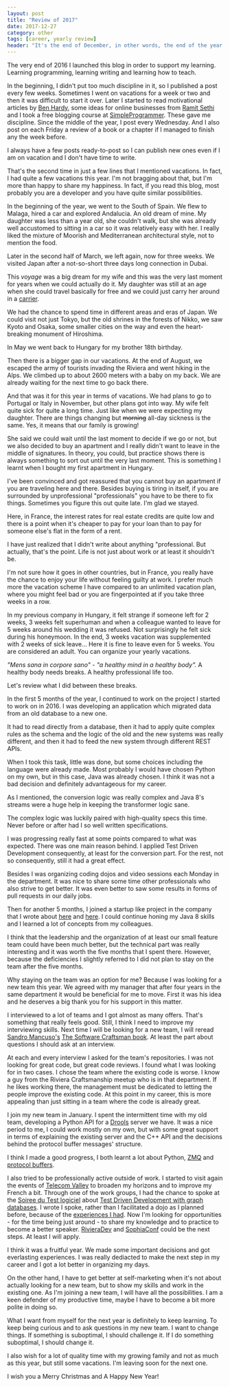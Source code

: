 ```yaml
---
layout: post
title: "Review of 2017"
date: 2017-12-27
category: other
tags: [career, yearly review]
header: "It's the end of December, in other words, the end of the year. It's time to review what happened, what went good, what went wrong. Not to whine about it but to learn from what happened to me."
---
```

The very end of 2016 I launched this blog in order to support my learning. Learning programming, learning writing and learning how to teach.

In the beginning, I didn't put too much discipline in it, so I published a post every few weeks. Sometimes I went on vacations for a week or two and then it was difficult to start it over. Later I started to read motivational articles by [Ben Hardy](https://www.benjaminhardy.com/contact), some ideas for online businesses from [Ramit Sethi](https://www.iwillteachyoutoberich.com/) and I took a free blogging course at [SimpleProgrammer](https://simpleprogrammer.com/). These gave me discipline. Since the middle of the year, I post every Wednesday. And I also post on each Friday a review of a book or a chapter if I managed to finish any the week before.

I always have a few posts ready-to-post so I can publish new ones even if I am on vacation and I don't have time to write.

That's the second time in just a few lines that I mentioned vacations. In fact, I had quite a few vacations this year. I'm not bragging about that, but I'm more than happy to share my happiness. In fact, if you read this blog, most probably you are a developer and you have quite similar possibilities.

In the beginning of the year, we went to the South of Spain. We flew to Malaga, hired a car and explored Andalucia. An old dream of mine. My daughter was less than a year old, she couldn't walk, but she was already well accustomed to sitting in a car so it was relatively easy with her. I really liked the mixture of Moorish and Mediterranean architectural style, not to mention the food.

Later in the second half of March, we left again, now for three weeks. We visited Japan after a not-so-short three days long connection in Dubai.

This _voyage_ was a big dream for my wife and this was the very last moment for years when we could actually do it. My daughter was still at an age when she could travel basically for free and we could just carry her around in a [carrier](http://mummysherpa.com/blog/2017/10/06/ergobaby-carrier).

We had the chance to spend time in different areas and eras of Japan. We could visit not just Tokyo, but the old shrines in the forests of Nikko, we saw Kyoto and Osaka, some smaller cities on the way and even the heart-breaking monument of Hiroshima.

In May we went back to Hungary for my brother 18th birthday.

Then there is a bigger gap in our vacations. At the end of August, we escaped the army of tourists invading the Riviera and went hiking in the Alps. We climbed up to about 2600 meters with a baby on my back. We are already waiting for the next time to go back there.

And that was it for this year in terms of vacations. We had plans to go to Portugal or Italy in November, but other plans got into way. My wife felt quite sick for quite a long time. Just like when we were expecting my daughter. There are things changing but ~~morning~~ all-day sickness is the same. Yes, it means that our family is growing!

She said we could wait until the last moment to decide if we go or not, but we also decided to buy an apartment and I really didn't want to leave in the middle of signatures. In theory, you could, but practice shows there is always something to sort out until the very last moment. This is something I learnt when I bought my first apartment in Hungary.

I've been convinced and got reassured that you cannot buy an apartment if you are traveling here and there. Besides buying is tiring in itself, if you are surrounded by unprofessional "professionals" you have to be there to fix things. Sometimes you figure this out quite late. I'm glad we stayed.

Here, in France, the interest rates for real estate credits are quite low and there is a point when it's cheaper to pay for your loan than to pay for someone else's flat in the form of a rent.

I have just realized that I didn't write about anything "professional. But actually, that's the point. Life is not just about work or at least it shouldn't be.

I'm not sure how it goes in other countries, but in France, you really have the chance to enjoy your life without feeling guilty at work. I prefer much more the vacation scheme I have compared to an unlimited vacation plan, where you might feel bad or you are fingerpointed at if you take three weeks in a row.

In my previous company in Hungary, it felt strange if someone left for 2 weeks, 3 weeks felt superhuman and when a colleague wanted to leave for 5 weeks around his wedding it was refused. Not surprisingly he felt sick during his honeymoon. In the end, 3 weeks vacation was supplemented with 2 weeks of sick leave... Here it is fine to leave even for 5 weeks. You are considered an adult. You can organize your yearly vacations.

_"Mens sana in corpore sano" - "a healthy mind in a healthy body"._ A healthy body needs breaks. A healthy professional life too.

Let's review what I did between these breaks.

In the first 5 months of the year, I continued to work on the project I started to work on in 2016. I was developing an application which migrated data from an old database to a new one.

It had to read directly from a database, then it had to apply quite complex rules as the schema and the logic of the old and the new systems was really different, and then it had to feed the new system through different REST APIs.

When I took this task, little was done, but some choices including the language were already made. Most probably I would have chosen Python on my own, but in this case, Java was already chosen. I think it was not a bad decision and definitely advantageous for my career.

As I mentioned, the conversion logic was really complex and Java 8's streams were a huge help in keeping the transformer logic sane.

The complex logic was luckily paired with high-quality specs this time. Never before or after had I  so well written specifications.

I was progressing really fast at some points compared to what was expected. There was one main reason behind. I applied Test Driven Development consequently, at least for the conversion part. For the rest, not so consequently, still it had a great effect.

Besides I was organizing coding dojos and video sessions each Monday in the department. It was nice to share some time other professionals who also strive to get better. It was even better to saw some results in forms of pull requests in our daily jobs.

Then for another 5 months, I joined a startup like project in the company that I wrote about [here](http://sandordargo.com/blog/2017/04/25/joining-a-new-project-soon) and [here](http://sandordargo.com/blog/2017/11/01/ramp-up-mobbing). I could continue honing my Java 8 skills and I learned a lot of concepts from my colleagues. 

I think that the leadership and the organization of at least our small feature team could have been much better, but the technical part was really interesting and it was worth the five months that I spent there. However, because the deficiencies I slightly referred to I did not plan to stay on the team after the five months.

Why staying on the team was an option for me? Because I was looking for a new team this year. We agreed with my manager that after four years in the same department it would be beneficial for me to move. First it was his idea and he deserves a big thank you for his support in this matter.

I interviewed to a lot of teams and I got almost as many offers. That's something that really feels good. Still, I think I need to improve my interviewing skills. Next time I will be looking for a new team, I will reread [Sandro Mancuso's](https://twitter.com/sandromancuso?lang=en) [The Software Craftsman book](http://amzn.to/2BsRTaN). At least the part about questions I should ask at an interview.

At each and every interview I asked for the team's repositories. I was not looking for great code, but great code reviews. I found what I was looking for in two cases. I chose the team where the existing code is worse. I know a guy from the Riviera Craftsmanship meetup who is in that department. If he likes working there, the management must be dedicated to letting the people improve the existing code. At this point in my career, this is more appealing than just sitting in a team where the code is already great.

I join my new team in January. I spent the intermittent time with my old team, developing a Python API for a [Drools](https://www.drools.org/) server we have. It was a nice period to me, I could work mostly on my own, but with some great support in terms of explaining the existing server and the C++ API and the decisions behind the protocol buffer messages' structure.

I think I made a good progress, I both learnt a lot about Python, [ZMQ](http://zeromq.org/) and [protocol buffers](https://developers.google.com/protocol-buffers/).

I also tried to be professionally active outside of work. I started to visit again the events of [Telecom Valley](http://www.telecom-valley.fr/) to broaden my horizons and to improve my French a bit. Through one of the work groups, I had the chance to spoke at the [Soiree du Test logiciel](http://www.telecom-valley.fr/soiree-test-logiciel-2017-intervenants/) about [Test Driven Development with graph databases](https://www.slideshare.net/TVALLEY/soire-du-test-logiciel-test-driven-development-with-graph-databases-s-dargo-amadeus?ref=http://www.telecom-valley.fr/soiree-test-logiciel-2017-intervenants/). I wrote I spoke, rather than I facilitated a dojo as I planned before, because of the [experiences I had](http://sandordargo.com/blog/2017/10/18/reflections-on-the-last-dojo). Now I'm looking for opportunities - for the time being just around - to share my knowledge and to practice to become a better speaker. [RivieraDev](http://rivieradev.fr/) and [SophiaConf](http://www.telecom-valley.fr/sophiaconf2017-iot-frameworks-web-api-intelligence-artificielle-machine-learning/) could be the next steps. At least I will apply.

I think it was a fruitful year. We made some important decisions and got everlasting experiences. I was really dediacted to make the next step in my career and I got a lot better in organizing my days. 

On the other hand, I have to get better at self-marketing when it's not about actually looking for a new team, but to show my skills and work in the existing one. As I'm joining a new team, I will have all the possibilities. I am a keen defender of my productive time, maybe I have to become a bit more polite in doing so.

What I want from myself for the next year is definitely to keep learning. To keep being curious and to ask questions in my new team. I want to change things. If something is suboptimal, I should challenge it. If I do something suboptimal, I should change it. 

I also wish for a lot of quality time with my growing family and not as much as this year, but still some vacations. I'm leaving soon for the next one. 

I wish you a Merry Christmas and A Happy New Year!